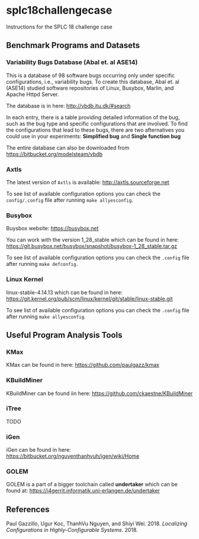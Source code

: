 # splc18challengecase
Instructions for the SPLC 18 challenge case

## Benchmark Programs and Datasets

### Variability Bugs Database (Abal et. al ASE14)
This is a database of 98 software bugs occurring only under specific configurations, i.e., variability bugs. To create this database, Abal et. al (ASE14) studied software repositories of Linux, Busybox, Marlin, and Apache Httpd Server.

The database is in here: http://vbdb.itu.dk/#search

In each entry, there is a table providing detailed information of the bug, such as the bug type and specific configurations that are involved. To find the configurations that lead to these bugs, there are two afternatives you could use in your experiments: **Simplified bug** and **Single function bug**

The entire database can also be downloaded from https://bitbucket.org/modelsteam/vbdb

### Axtls
The latest version of `Axtls` is available: http://axtls.sourceforge.net

To see list of available configuration options you can check the `config/.config` file after running `make allyesconfig`.

### Busybox
Buysbox website: https://busybox.net

You can work with the version 1_28_stable which can be found in here: https://git.busybox.net/busybox/snapshot/busybox-1_28_stable.tar.gz

To see list of available configuration options you can check the `.config` file after running `make defconfig`.

### Linux Kernel
linux-stable-4.14.13 which can be found in here: https://git.kernel.org/pub/scm/linux/kernel/git/stable/linux-stable.git

To see list of available configuration options you can check the `.config` file after running `make allyesconfig`.

## Useful Program Analysis Tools

### KMax
KMax can be found in here: https://github.com/paulgazz/kmax

### KBuildMiner
KBuildMiner can be found iin here: https://github.com/ckaestne/KBuildMiner

### iTree

TODO

### iGen
iGen can be found in here: https://bitbucket.org/nguyenthanhvuh/igen/wiki/Home

### GOLEM
GOLEM is a part of a bigger toolchain called **undertaker** which can be found at: https://i4gerrit.informatik.uni-erlangen.de/undertaker


## References
Paul Gazzillo, Ugur Koc, ThanhVu Nguyen, and Shiyi Wei. 2018. *Localizing Configurations in Highly-Configurable Systems*. 2018.
